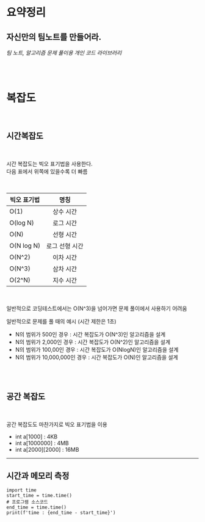 # 요약정리

## 자신만의 팀노트를 만들어라.
*팀 노트, 알고리즘 문제 풀이용 개인 코드 라이브러리*

<br/>
<br/>
   

# 복잡도   
<br/>


## 시간복잡도   
<br/>

시간 복잡도는 빅오 표기법을 사용한다.    
다음 표에서 위쪽에 있을수록 더 빠름   

<br/>

|빅오 표기법| 명칭 |
|-----------|:-----:|
|O(1)       |상수 시간|
|O(log N)    |로그 시간|   
|O(N)        |선형 시간|   
|O(N log N)  |로그 선형 시간|   
|O(N^2)      |이차 시간|   
|O(N^3)      |삼차 시간|   
|O(2^N)      |지수 시간|   



<br/>

일반적으로 코딩테스트에서는 O(N^3)을 넘어가면 문제 풀이에서 사용하기 어려움

일반적으로 문제를 풀 때의 예시 (시간 제한은 1초)   
- N의 범위가 500인 경우 : 시간 복잡도가 O(N^3)인 알고리즘을 설계
- N의 범위가 2,000인 경우 : 시간 복잡도가 O(N^2)인 알고리즘을 설계
- N의 범위가 100,00인 경우 : 시간 복잡도가 O(NlogN)인 알고리즘을 설계
- N의 범위가 10,000,000인 경우 : 시간 복잡도가 O(N)인 알고리즘을 설계

<br/>
<br/>

## 공간 복잡도
<br/>

공간 복잡도도 마찬가지로 빅오 표기법을 이용   

- int a[1000] : 4KB
- int a[1000000] : 4MB
- int a[2000][2000] : 16MB

---

## 시간과 메모리 측정

~~~
import time
start_time = time.time()
# 프로그램 소스코드
end_time = time.time()
print(f'time : {end_time - start_time}')
~~~





